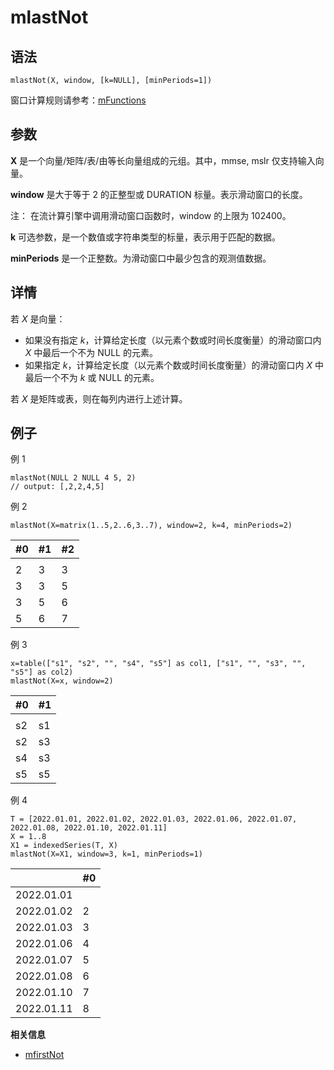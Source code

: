 # mlastNot

## 语法

`mlastNot(X, window, [k=NULL], [minPeriods=1])`

窗口计算规则请参考：[mFunctions](../themes/mFunctions.html)

## 参数

**X** 是一个向量/矩阵/表/由等长向量组成的元组。其中，mmse, mslr 仅支持输入向量。

**window** 是大于等于 2 的正整型或 DURATION 标量。表示滑动窗口的长度。

注： 在流计算引擎中调用滑动窗口函数时，window 的上限为 102400。

**k** 可选参数，是一个数值或字符串类型的标量，表示用于匹配的数据。

**minPeriods** 是一个正整数。为滑动窗口中最少包含的观测值数据。

## 详情

若 *X* 是向量：

* 如果没有指定 *k*，计算给定长度（以元素个数或时间长度衡量）的滑动窗口内 *X* 中最后一个不为 NULL 的元素。
* 如果指定 *k*，计算给定长度（以元素个数或时间长度衡量）的滑动窗口内 *X* 中最后一个不为 *k* 或 NULL
  的元素。

若 *X* 是矩阵或表，则在每列内进行上述计算。

## 例子

例 1

```
mlastNot(NULL 2 NULL 4 5, 2)
// output: [,2,2,4,5]
```

例 2

```
mlastNot(X=matrix(1..5,2..6,3..7), window=2, k=4, minPeriods=2)
```

| #0 | #1 | #2 |
| --- | --- | --- |
|  |  |  |
| 2 | 3 | 3 |
| 3 | 3 | 5 |
| 3 | 5 | 6 |
| 5 | 6 | 7 |

例 3

```
x=table(["s1", "s2", "", "s4", "s5"] as col1, ["s1", "", "s3", "", "s5"] as col2)
mlastNot(X=x, window=2)
```

| #0 | #1 |
| --- | --- |
|  |  |
| s2 | s1 |
| s2 | s3 |
| s4 | s3 |
| s5 | s5 |

例 4

```
T = [2022.01.01, 2022.01.02, 2022.01.03, 2022.01.06, 2022.01.07, 2022.01.08, 2022.01.10, 2022.01.11]
X = 1..8
X1 = indexedSeries(T, X)
mlastNot(X=X1, window=3, k=1, minPeriods=1)
```

|  | #0 |
| --- | --- |
| 2022.01.01 |  |
| 2022.01.02 | 2 |
| 2022.01.03 | 3 |
| 2022.01.06 | 4 |
| 2022.01.07 | 5 |
| 2022.01.08 | 6 |
| 2022.01.10 | 7 |
| 2022.01.11 | 8 |

**相关信息**

* [mfirstNot](mfirstnot.html "mfirstNot")

